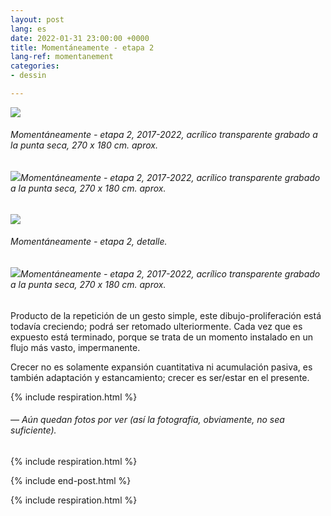 ```yaml
---
layout: post
lang: es
date: 2022-01-31 23:00:00 +0000
title: Momentáneamente - etapa 2
lang-ref: momentanement
categories:
- dessin

---
```

![](/mepierdoparaver/imgs/momentaneamente-etapa-2-2017-2022-19-up.jpg)

###### _Momentáneamente - etapa 2_, 2017-2022, acrílico transparente grabado a la punta seca, 270 x 180 cm. aprox.

###### ![](/mepierdoparaver/imgs/momentaneamente-etapa-2-2017-2022-23-up.jpg)_Momentáneamente - etapa 2_, 2017-2022, acrílico transparente grabado a la punta seca, 270 x 180 cm. aprox.

![](/mepierdoparaver/imgs/momentaneamente-etapa-2-2017-2022-9_-up.jpg)

###### _Momentáneamente - etapa 2_, detalle.

###### ![](/mepierdoparaver/imgs/momentaneamente-etapa-2-2017-2022-24-up.jpg)_Momentáneamente - etapa 2_, 2017-2022, acrílico transparente grabado a la punta seca, 270 x 180 cm. aprox.

Producto de la repetición de un gesto simple, este dibujo-proliferación está todavía creciendo; podrá ser retomado ulteriormente. Cada vez que es expuesto está terminado, porque se trata de un momento instalado en un flujo más vasto, impermanente.

Crecer no es solamente expansión cuantitativa ni acumulación pasiva, es también adaptación y estancamiento; crecer es ser/estar en el presente.

{% include respiration.html %}

###### _— Aún quedan fotos por ver (así la fotografía, obviamente, no sea suficiente)._

{% include respiration.html %}

{% include end-post.html %}

{% include respiration.html %}